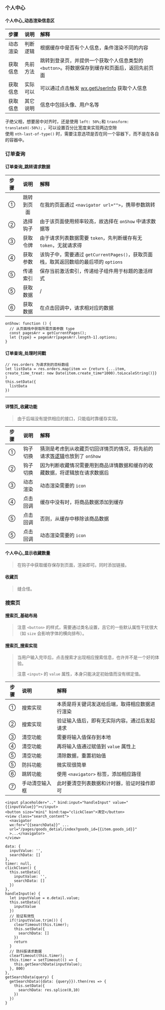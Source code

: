 
### 个人中心

#### 个人中心_动态渲染信息区  

步骤 | 说明 | 解释
:-: | :-: | :-   
动态渲染 | 判断逻辑 | 根据缓存中是否有个人信息，条件渲染不同的内容
获取信息 | 先前方法 | 跳转到登录页，并提供一个获取个人信息类型的 `<button>`。将数据保存到缓存和页面后，返回先前页面  
获取信息 | 实际可以 | 可以通过点击触发 [wx.getUserInfo](https://developers.weixin.qq.com/miniprogram/dev/api/open-api/user-info/wx.getUserInfo.html) 获取个人信息
获取信息 | 其它说明 | 信息中包括头像、用户名等  

子绝父相，想要居中对齐时，还是使用 `left: 50%;`和 `transform: translateX(-50%);` ，可以设置百分比宽度来实现两边空隙  
使用 `nth-last-of-type()` 时，需要注意选项是否在同一个容器下，而不是在各自的容器中。  

### 订单查询  

#### 订单查询_跳转请求数据  

步骤 | 说明 | 解释
:-: | :-: | :-   
① | 跳转到页面 | 在我的页面通过 `<navigator url="">`，携带参数跳转
② | 选择钩子 | 由于该页面使用频率较高，故选择在 `onShow` 中请求数据等
③ | 获取令牌 | 由于请求列表数据需要 `token`，先判断缓存有无 `token`，无就请求得
④ | 获取参数 | 该钩子中，需要通过  `getCurrentPages()`，获取页面栈，取其返回数组的最后项的 `options`
⑤ | 传递索引 | 保存当前激活索引，传递给子组件用于标题的激活样式
⑤ | 获取数据 | /
⑥ | 获取数据 | 在点击回调中，请求相对应的数据  

```
onShow: function () {
  // 从页面栈中获取所需页面参数 type
  const pagesArr = getCurrentPages();
  let {type} = pagesArr[pagesArr.length-1].options;
}
```

#### 订单查询_处理时间戳  

```
// res.orders 为请求到的目标数组
let listData = res.orders.map(item => {return {...item, create_time_treat: new Date(item.create_time*1000).toLocaleString()}} )
this.setData({
  listData
})
```

----

#### 详情页_收藏功能  
> 由于后端没有提供相应的接口，只能临时靠缓存实现。  

步骤 | 说明 | 解释
:-: | :-: | :-   
① | 钩子切换 | 猜测是考虑到从收藏页切回详情页的情况，将先前的请求[等逻辑](#订单查询_跳转请求数据)也放到了 `onShow`
② | 钩子切换 | 因为判断收藏情况需要用到商品详情数据和缓存的收藏数据，将逻辑放在请求数据后
③ | 动态渲染 | 动态渲染需要的 `icon`
④ | 点击回调 | 缓存中没有时，将商品数据添加到缓存
⑤ | 点击回调 | 否则，从缓存中移除该商品数据
⑤ | 点击回调 | 动态渲染需要的 `icon`

#### 个人中心_显示收藏数量  
> 在钩子中获取缓存保存到页面，渲染即可。同时添加链接。  

#### 收藏页  
> 缝合怪。  

### 搜索页  

#### 搜索页_基础布局  
> 注意 `<button>` 的样式，需要通过类名设置，且它的一些默认属性干扰很大（如 `size` 会影响字体的横向排布）。  

#### 搜索页_搜索实现  
> 当用户输入完毕后，点击搜索才出现相应搜索信息，也许并不是一个好的体验。  
> 
> 注意 `<input>` 的 `value` 属性，本身只能决定初始值而没有绑定值。  

步骤 | 说明 | 解释
:-: | :- | :-   
① | 搜索实现 | 本质是将关键词发送给后端，取得相应数据进行渲染
② | 搜索实现 | 验证输入值后，即有无实际内容。通过后发起请求
③ | 清空功能 | 需要将输入值保存到本地
④ | 清空功能 | 再将输入值通过赋值到 `value` 属性上
⑤ | 清空功能 | 清除数据，重置初始值
⑤ | 防抖功能 | 微实现很简单  
⑥ | 跳转功能 | 使用 `<navigator>` 标签，添加相应路径  
⑦ | 手动清空输入框 | 此时要清空列表数据和计时器，验证时操作即可  

```
<input placeholder=".." bind:input="handleInput" value="{{inputValue}}"></input>
<button size="mini" bind:tap="clickClean">清空</button>
<view class="search_content"> 
  <navigator 
  wx:for="{{searchData}}" ...
  url="/pages/goods_detial/index?goods_id={{item.goods_id}}"
  >...</navigator>
</view>

data: {
  inputValue: '',
  searchData: []
},
timer: null,
clickClean() {
  this.setData({
    inputValue: '',
    searchData: []
  })
},
handleInput(e) {
  let inputValue = e.detail.value;
  this.setData({
    inputValue
  })
  // 验证有效性  
  if(!inputValue.trim()) {
    clearTimeout(this.timer);
    this.setData({
      searchData: []
    })  
    return
  }
  // 防抖版请求数据 
  clearTimeout(this.timer);
  this.timer = setTimeout(() => {
    this.getSearchData(inputValue);
  }, 800)
},
getSearchData(query) {
  getSearchData({data: {query}}).then(res => {
    this.setData({
      searchData: res.splice(0,10)
    })
  })
}
```

























